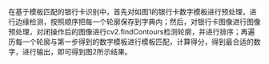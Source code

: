 在基于模板匹配的银行卡识别中，首先对如图1的银行卡数字模板进行预处理，进行边缘检测，按照顺序把每一个轮廓保存到字典内；然后，对银行卡图像进行图像预处理，对闭操作后的图像进行cv2.findContours检测轮廓，并进行排序；再遍历每一个轮廓与第一步得到的数字模板进行模板匹配，计算得分，得到最合适的数字，进行输出，即可得到图2所示结果。
